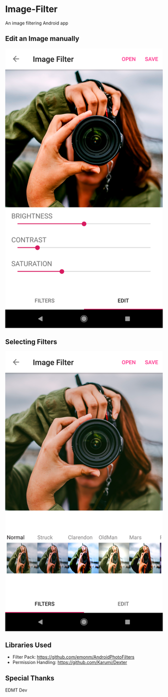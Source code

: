 # Image-Filter
An image filtering Android app

## Edit an Image manually

![alt text](https://github.com/chenhuiyeh/Image-Filter/blob/master/demo/edit-fragment.png)

## Selecting Filters

![alt text](https://github.com/chenhuiyeh/Image-Filter/blob/master/demo/filters-fragment.png)

## Libraries Used
- Filter Pack: https://github.com/emonm/AndroidPhotoFilters
- Permission Handling: https://github.com/Karumi/Dexter

## Special Thanks
EDMT Dev


